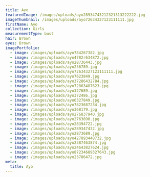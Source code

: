```yaml
---
title: Ayo
featuredImage: /images/uploads/ayo28934743212321313222222.jpg
imageThumbnail: /images/uploads/ayo72634327123111111.jpg
firstName: Ayo
collection: Girls
measurementType: bust
hair: Brown
eyes: Brown
imagePortfolio:
  - image: /images/uploads/ayo784267382.jpg
  - image: /images/uploads/ayo4782r634872.jpg
  - image: /images/uploads/ayo28736443.jpg
  - image: /images/uploads/ayo236789.jpg
  - image: /images/uploads/ayo72634327123111111.jpg
  - image: /images/uploads/ayo7623849.jpg
  - image: /images/uploads/ayo37286432784.jpg
  - image: /images/uploads/ayo72863487623.jpg
  - image: /images/uploads/ayo327689.jpg
  - image: /images/uploads/ayo372486.jpg
  - image: /images/uploads/ayo6327849.jpg
  - image: /images/uploads/ayo7823687234.jpg
  - image: /images/uploads/ayo368179.jpg
  - image: /images/uploads/ayo276837940.jpg
  - image: /images/uploads/ayo2763890.jpg
  - image: /images/uploads/ayo28394722.jpg
  - image: /images/uploads/ayo289347432.jpg
  - image: /images/uploads/ayo2873689.jpg
  - image: /images/uploads/ayo427893448732.jpg
  - image: /images/uploads/ayo2387463874.jpg
  - image: /images/uploads/ayo24643827624.jpg
  - image: /images/uploads/ayo87234689327643.jpg
  - image: /images/uploads/ayo23786472.jpg
meta:
  title: Ayo
---
```


